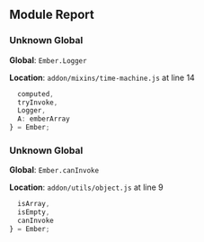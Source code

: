 ## Module Report
### Unknown Global

**Global**: `Ember.Logger`

**Location**: `addon/mixins/time-machine.js` at line 14

```js
  computed,
  tryInvoke,
  Logger,
  A: emberArray
} = Ember;
```

### Unknown Global

**Global**: `Ember.canInvoke`

**Location**: `addon/utils/object.js` at line 9

```js
  isArray,
  isEmpty,
  canInvoke
} = Ember;

```
